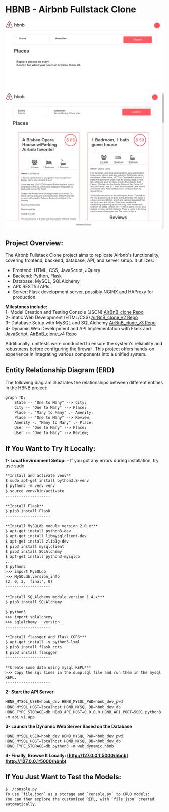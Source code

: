 # HBNB - Airbnb Fullstack Clone

![demo1](/assets/demo1_zswgiq5mf.png)
![demo2](/assets/demo2_gumvjhh25.png)

## Project Overview:

The Airbnb Fullstack Clone project aims to replicate Airbnb's functionality, covering frontend, backend, database, API, and server setup. It utilizes:

- Frontend: HTML, CSS, JavaScript, JQuery
- Backend: Python, Flask
- Database: MySQL, SQLAlchemy
- API: RESTful APIs
- Server: Flask development server, possibly NGINX and HAProxy for production.

**Milestones include:**  
1- Model Creation and Testing Console (JSON) [AirBnB_clone Repo](https://github.com/samehelgazar95/AirBnB_clone)  
2- Static Web Development (HTML/CSS) [AirBnB_clone_v2 Repo](https://github.com/samehelgazar95/AirBnB_clone_v2)  
3- Database Setup with MySQL and SQLAlchemy [AirBnB_clone_v3 Repo](https://github.com/samehelgazar95/AirBnB_clone_v3)  
4- Dynamic Web Development and API Implementation with Flask and JavaScript. [AirBnB_clone_v4 Repo](https://github.com/samehelgazar95/AirBnB_clone_v4)

Additionally, unittests were conducted to ensure the system's reliability and robustness before configuring the firewall. This project offers hands-on experience in integrating various components into a unified system.

## Entity Relationship Diagram (ERD)

The following diagram illustrates the relationships between different entities in the HBNB project:

```mermaid
graph TD;
    State -- "One to Many" --> City;
    City -- "One to Many" --> Place;
    Place -. "Many to Many" .- Amenity;
    Place -- "One to Many" --> Review;
    Amenity -. "Many to Many" .- Place;
    User -- "One to Many" --> Place;
    User -- "One to Many" --> Review;
```

## If You Want to Try It Locally:

**1- Local Environment Setup:**
    - If you got any errors during installation, try use sudo.

```code
**Install and activate venv**
$ sudo apt-get install python3.8-venv
$ python3 -m venv venv
$ source venv/bin/activate
--------------------

**Install Flask**
$ pip3 install Flask
--------------------

**Install MySQLdb module version 2.0.x***
$ apt-get install python3-dev
$ apt-get install libmysqlclient-dev
$ apt-get install zlib1g-dev
$ pip3 install mysqlclient
$ pip3 install SQLAlchemy
$ apt-get install python3-mysqldb
...
$ python3
>>> import MySQLdb
>>> MySQLdb.version_info
(2, 0, 3, 'final', 0)
--------------------

**Install SQLAlchemy module version 1.4.x***
$ pip3 install SQLAlchemy
...
$ python3
>>> import sqlalchemy
>>> sqlalchemy.__version__
--------------------

**Install flassger and flask_CORS***
$ apt-get install -y python3-lxml
$ pip3 install flask_cors
$ pip3 install flasgger
--------------------

**Create some data using mysql REPL***
>>> Copy the sql lines in the dump.sql file and run them in the mysql REPL.
--------------------
```

**2- Start the API Server**

```code
HBNB_MYSQL_USER=hbnb_dev HBNB_MYSQL_PWD=hbnb_dev_pwd HBNB_MYSQL_HOST=localhost HBNB_MYSQL_DB=hbnb_dev_db HBNB_TYPE_STORAGE=db HBNB_API_HOST=0.0.0.0 HBNB_API_PORT=5001 python3 -m api.v1.app
```

**3- Launch the Dynamic Web Server Based on the Database**

```code
HBNB_MYSQL_USER=hbnb_dev HBNB_MYSQL_PWD=hbnb_dev_pwd HBNB_MYSQL_HOST=localhost HBNB_MYSQL_DB=hbnb_dev_db HBNB_TYPE_STORAGE=db python3 -m web_dynamic.hbnb
```

**4- Finally, Browse It Locally: [http://127.0.0.1:5000/hbnb](http://127.0.0.1:5000/hbnb)**

## If You Just Want to Test the Models:

```code
$ ./console.py
To use `file.json` as a storage and `console.py` to CRUD models:
You can then explore the customized REPL, with `file.json` created automatically.
```

